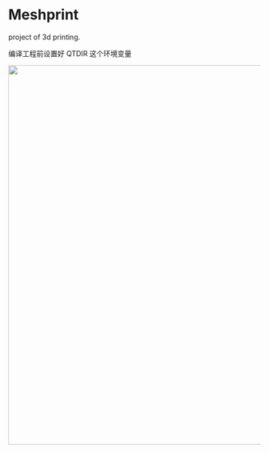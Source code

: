 # Meshprint
project of 3d printing.

编译工程前设置好 QTDIR 这个环境变量

<a href="UI instruction"><img src="https://cloud.githubusercontent.com/assets/4888418/21516727/d0d85aa0-cd14-11e6-8188-4fb5ab1963fa.png" align="center" height="757" width="1072" ></a>
